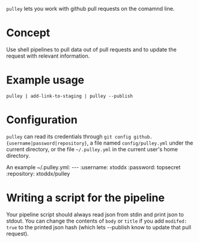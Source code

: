 `pulley` lets you work with github pull requests on the comamnd line.

# Concept
Use shell pipelines to pull data out of pull requests and to update the
request with relevant information.

# Example usage
`pulley | add-link-to-staging | pulley --publish`

# Configuration
`pulley` can read its credentials through `git config
github.{username|password|repository}`, a file named `config/pulley.yml` under
the current directory, or the file `~/.pulley.yml` in the current user's home
directory.

An example ~/.pulley.yml:
    ---
    :username: xtoddx
    :password: topsecret
    :repository: xtoddx/pulley

# Writing a script for the pipeline
Your pipeline script should always read json from stdin and print json to
stdout.  You can change the contents of `body` or `title` if you add
`modifed: true` to the printed json hash (which lets --publish know to update
that pull request).
